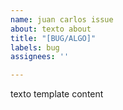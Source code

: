 ```yaml
---
name: juan carlos issue
about: texto about
title: "[BUG/ALGO]"
labels: bug
assignees: ''

---
```


texto template content
